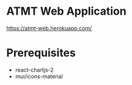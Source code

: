 # ATMT Web Application
https://atmt-web.herokuapp.com/

# Prerequisites
- react-chartjs-2
- mui/icons-material
